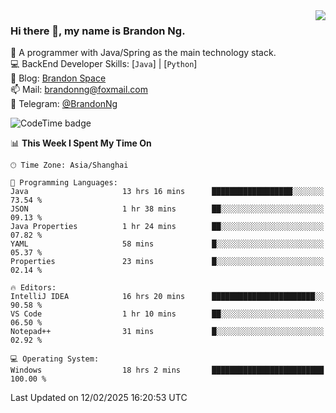 <img  align="right" src="https://github-readme-stats-brandon0824.vercel.app/api/top-langs/?username=brandon0824&layout=compact">

### Hi there 👋, my name is Brandon Ng.

🌱 A programmer with Java/Spring as the main technology stack.  
💻 BackEnd Developer Skills: [`Java`] | [`Python`]  
📝 Blog: [Brandon Space](https://brandonng.tech)  
📫 Mail: brandonng@foxmail.com  
📰 Telegram: [@BrandonNg](https://t.me/BrandonNg24)  

![CodeTime badge](https://img.shields.io/endpoint?style=flat-square&url=https%3A%2F%2Fapi.codetime.dev%2Fshield%3Fid%3D128%26project%3D%26in%3D604800000)

<!--START_SECTION:waka-->
📊 **This Week I Spent My Time On** 

```text
🕑︎ Time Zone: Asia/Shanghai

💬 Programming Languages: 
Java                     13 hrs 16 mins      ██████████████████░░░░░░░   73.54 % 
JSON                     1 hr 38 mins        ██░░░░░░░░░░░░░░░░░░░░░░░   09.13 % 
Java Properties          1 hr 24 mins        ██░░░░░░░░░░░░░░░░░░░░░░░   07.82 % 
YAML                     58 mins             █░░░░░░░░░░░░░░░░░░░░░░░░   05.37 % 
Properties               23 mins             █░░░░░░░░░░░░░░░░░░░░░░░░   02.14 % 

🔥 Editors: 
IntelliJ IDEA            16 hrs 20 mins      ███████████████████████░░   90.58 % 
VS Code                  1 hr 10 mins        ██░░░░░░░░░░░░░░░░░░░░░░░   06.50 % 
Notepad++                31 mins             █░░░░░░░░░░░░░░░░░░░░░░░░   02.92 % 

💻 Operating System: 
Windows                  18 hrs 2 mins       █████████████████████████   100.00 % 
```


 Last Updated on 12/02/2025 16:20:53 UTC
<!--END_SECTION:waka-->
